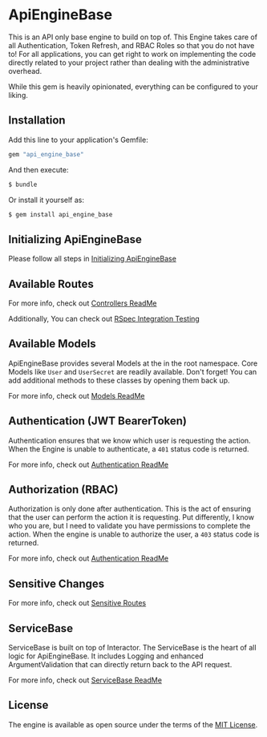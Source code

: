 # ApiEngineBase
This is an API only base engine to build on top of. This Engine takes care of all Authentication, Token Refresh, and RBAC Roles so that you do not have to! For all applications, you can get right to work on implementing the code directly related to your project rather than dealing with the administrative overhead.

While this gem is heavily opinionated, everything can be configured to your liking.

## Installation
Add this line to your application's Gemfile:

```ruby
gem "api_engine_base"
```

And then execute:
```bash
$ bundle
```

Or install it yourself as:
```bash
$ gem install api_engine_base
```

## Initializing ApiEngineBase
Please follow all steps in [Initializing ApiEngineBase](docs/initializing.md)


## Available Routes

For more info, check out [Controllers ReadMe](docs/controllers.md)

Additionally, You can check out [RSpec Integration Testing](/spec/integration_test)

## Available Models

ApiEngineBase provides several Models at the in the root namespace. Core Models like `User` and `UserSecret` are readily available. Don't forget! You can add additional methods to these classes by opening them back up.

For more info, check out [Models ReadMe](doc/models.md)

## Authentication (JWT BearerToken)
Authentication ensures that we know which user is requesting the action. When the Engine is unable to authenticate, a `401` status code is returned.

For more info, check out [Authentication ReadMe](docs/authentication.md)

## Authorization (RBAC)
Authorization is only done after authentication. This is the act of ensuring that the user can perform the action it is requesting. Put differently, I know who you are, but I need to validate you have permissions to complete the action. When the engine is unable to authorize the user, a `403` status code is returned.

For more info, check out [Authentication ReadMe](docs/authorization.md)

## Sensitive Changes

For more info, check out [Sensitive Routes](docs/sensitive_routes.md)

## ServiceBase
ServiceBase is built on top of Interactor. The ServiceBase is the heart of all logic for ApiEngineBase. It includes Logging and enhanced ArgumentValidation that can directly return back to the API request.

For more info, check out [ServiceBase ReadMe](app/services/api_engine_base/README.md)

## License
The engine is available as open source under the terms of the [MIT License](https://opensource.org/licenses/MIT).
